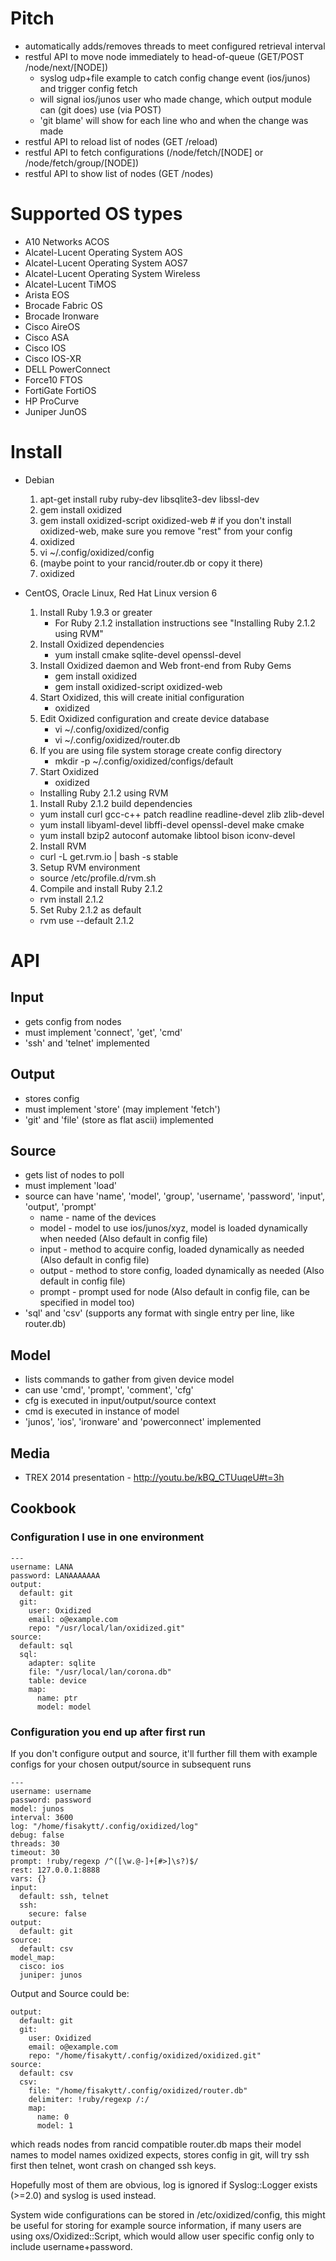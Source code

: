 # Pitch
 * automatically adds/removes threads to meet configured retrieval interval
 * restful API to move node immediately to head-of-queue (GET/POST /node/next/[NODE])
   * syslog udp+file example to catch config change event (ios/junos) and trigger config fetch
   * will signal ios/junos user who made change, which output module can (git does) use (via POST)
   * 'git blame' will show for each line who and when the change was made
 * restful API to reload list of nodes (GET /reload)
 * restful API to fetch configurations (/node/fetch/[NODE] or /node/fetch/group/[NODE])
 * restful API to show list of nodes (GET /nodes)

# Supported OS types

 * A10 Networks ACOS
 * Alcatel-Lucent Operating System AOS
 * Alcatel-Lucent Operating System AOS7
 * Alcatel-Lucent Operating System Wireless
 * Alcatel-Lucent TiMOS
 * Arista EOS
 * Brocade Fabric OS
 * Brocade Ironware
 * Cisco AireOS
 * Cisco ASA
 * Cisco IOS
 * Cisco IOS-XR
 * DELL PowerConnect
 * Force10 FTOS
 * FortiGate FortiOS
 * HP ProCurve
 * Juniper JunOS

# Install

 * Debian
   1. apt-get install ruby ruby-dev libsqlite3-dev libssl-dev
   2. gem install oxidized
   3. gem install oxidized-script oxidized-web # if you don't install oxidized-web, make sure you remove "rest" from your config
   4. oxidized
   5. vi ~/.config/oxidized/config
   6. (maybe point to your rancid/router.db or copy it there)
   7. oxidized

 * CentOS, Oracle Linux, Red Hat Linux version 6
   1. Install Ruby 1.9.3 or greater
      * For Ruby 2.1.2 installation instructions see "Installing Ruby 2.1.2 using RVM"
   2. Install Oxidized dependencies
      * yum install cmake sqlite-devel openssl-devel 
   3. Install Oxidized daemon and Web front-end from Ruby Gems 
      * gem install oxidized
      * gem install oxidized-script oxidized-web
   4. Start Oxidized, this will create initial configuration
      * oxidized
   5. Edit Oxidized configuration and create device database
      * vi ~/.config/oxidized/config
      * vi ~/.config/oxidized/router.db
   6. If you are using file system storage create config directory
      * mkdir -p ~/.config/oxidized/configs/default
   7. Start Oxidized
      * oxidized 

   * Installing Ruby 2.1.2 using RVM
   1. Install Ruby 2.1.2 build dependencies
     * yum install curl gcc-c++ patch readline readline-devel zlib zlib-devel 
     * yum install libyaml-devel libffi-devel openssl-devel make cmake 
     * yum install bzip2 autoconf automake libtool bison iconv-devel
   2. Install RVM
     * curl -L get.rvm.io | bash -s stable
   3. Setup RVM environment
     * source /etc/profile.d/rvm.sh
   4. Compile and install Ruby 2.1.2
     * rvm install 2.1.2
   5. Set Ruby 2.1.2 as default
     * rvm use --default 2.1.2

# API
## Input
 * gets config from nodes
 * must implement 'connect', 'get', 'cmd'
 * 'ssh' and 'telnet' implemented

## Output
 * stores config
 * must implement 'store' (may implement 'fetch')
 * 'git' and 'file' (store as flat ascii) implemented

## Source
 * gets list of nodes to poll
 * must implement 'load'
 * source can have 'name', 'model', 'group', 'username', 'password', 'input', 'output', 'prompt'
   * name - name of the devices
   * model - model to use ios/junos/xyz, model is loaded dynamically when needed (Also default in config file)
   * input - method to acquire config, loaded dynamically as needed (Also default in config file)
   * output - method to store config, loaded dynamically as needed (Also default in config file)
   * prompt - prompt used for node (Also default in config file, can be specified in model too)
 * 'sql' and 'csv' (supports any format with single entry per line, like router.db)

## Model
 * lists commands to gather from given device model
 * can use 'cmd', 'prompt', 'comment', 'cfg'
 * cfg is executed in input/output/source context
 * cmd is executed in instance of model
 * 'junos', 'ios', 'ironware' and 'powerconnect' implemented

## Media
 * TREX 2014 presentation - http://youtu.be/kBQ_CTUuqeU#t=3h

## Cookbook

### Configuration I use in one environment
```
---
username: LANA
password: LANAAAAAAA
output:
  default: git
  git:
    user: Oxidized
    email: o@example.com
    repo: "/usr/local/lan/oxidized.git"
source:
  default: sql
  sql:
    adapter: sqlite
    file: "/usr/local/lan/corona.db"
    table: device
    map:
      name: ptr
      model: model
```

### Configuration you end up after first run
If you don't configure output and source, it'll further fill them with example
configs for your chosen output/source in subsequent runs
```
---
username: username
password: password
model: junos
interval: 3600
log: "/home/fisakytt/.config/oxidized/log"
debug: false
threads: 30
timeout: 30
prompt: !ruby/regexp /^([\w.@-]+[#>]\s?)$/
rest: 127.0.0.1:8888
vars: {}
input:
  default: ssh, telnet
  ssh:
    secure: false
output:
  default: git
source:
  default: csv
model_map:
  cisco: ios
  juniper: junos
```

Output and Source could be:
```
output:
  default: git
  git:
    user: Oxidized
    email: o@example.com
    repo: "/home/fisakytt/.config/oxidized/oxidized.git"
source:
  default: csv
  csv:
    file: "/home/fisakytt/.config/oxidized/router.db"
    delimiter: !ruby/regexp /:/
    map:
      name: 0
      model: 1
```
which reads nodes from rancid compatible router.db maps their model names to
model names oxidized expects, stores config in git, will try ssh first then
telnet, wont crash on changed ssh keys.

Hopefully most of them are obvious, log is ignored if Syslog::Logger exists
(>=2.0) and syslog is used instead.

System wide configurations can be stored in /etc/oxidized/config, this might be
useful for storing for example source information, if many users are using
oxs/Oxidized::Script, which would allow user specific config only to include
username+password.
